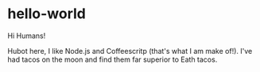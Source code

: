 # hello-world

Hi Humans!

Hubot here, I like Node.js and Coffeescritp (that's what I am make of!).
I've had tacos on the moon and find them far superior to Eath tacos.
